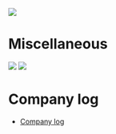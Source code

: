 [![](https://avatars.githubusercontent.com/u/149903643?s=100&v=4)](https://github.com/hydroper-jet)

# Miscellaneous

[![](https://img.shields.io/badge/Phantasy%20Star%20III%20Remake%20Demo-blue)](https://hydroper.itch.io/ps3-demo)
[![](https://img.shields.io/badge/CarBang-blue)](https://github.com/hydroper/carbang-0.1.0)

# Company log

* [Company log](https://github.com/hydroper-com/docs/blob/main/misc/company-log.md)
